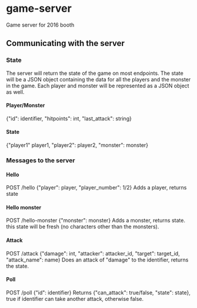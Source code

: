 # game-server
Game server for 2016 booth


## Communicating with the server
### State
The server will return the state of the game on most endpoints. The state will be a JSON object containing the data for all the players and the monster in the game. Each player and monster will be represented as a JSON object as well.

#### Player/Monster
{"id": identifier, "hitpoints": int, "last_attack": string}

#### State
{"player1" player1, "player2": player2, "monster": monster}

### Messages to the server
#### Hello
POST /hello
{"player": player, "player_number": 1/2}
Adds a player, returns state

#### Hello monster
POST /hello-monster
{"monster": monster}
Adds a monster, returns state. this state will be fresh (no characters other than the monsters).

#### Attack
POST /attack
{"damage": int, "attacker": attacker_id, "target": target_id, "attack_name": name}
Does an attack of "damage" to the identifier, returns the state.


#### Poll
POST /poll
{"id": identifier}
Returns {"can_attack": true/false, "state": state}, true if identifier can take another attack, otherwise false.
